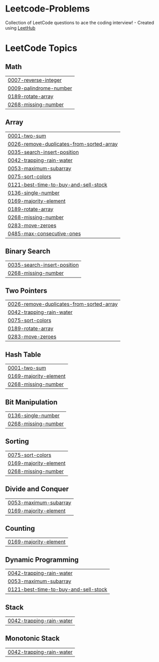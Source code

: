 # Leetcode-Problems
Collection of LeetCode questions to ace the coding interview! - Created using [LeetHub](https://github.com/QasimWani/LeetHub)

<!---LeetCode Topics Start-->
# LeetCode Topics
## Math
|  |
| ------- |
| [0007-reverse-integer](https://github.com/Sudheer0746/Leetcode-Problems/tree/master/0007-reverse-integer) |
| [0009-palindrome-number](https://github.com/Sudheer0746/Leetcode-Problems/tree/master/0009-palindrome-number) |
| [0189-rotate-array](https://github.com/Sudheer0746/Leetcode-Problems/tree/master/0189-rotate-array) |
| [0268-missing-number](https://github.com/Sudheer0746/Leetcode-Problems/tree/master/0268-missing-number) |
## Array
|  |
| ------- |
| [0001-two-sum](https://github.com/Sudheer0746/Leetcode-Problems/tree/master/0001-two-sum) |
| [0026-remove-duplicates-from-sorted-array](https://github.com/Sudheer0746/Leetcode-Problems/tree/master/0026-remove-duplicates-from-sorted-array) |
| [0035-search-insert-position](https://github.com/Sudheer0746/Leetcode-Problems/tree/master/0035-search-insert-position) |
| [0042-trapping-rain-water](https://github.com/Sudheer0746/Leetcode-Problems/tree/master/0042-trapping-rain-water) |
| [0053-maximum-subarray](https://github.com/Sudheer0746/Leetcode-Problems/tree/master/0053-maximum-subarray) |
| [0075-sort-colors](https://github.com/Sudheer0746/Leetcode-Problems/tree/master/0075-sort-colors) |
| [0121-best-time-to-buy-and-sell-stock](https://github.com/Sudheer0746/Leetcode-Problems/tree/master/0121-best-time-to-buy-and-sell-stock) |
| [0136-single-number](https://github.com/Sudheer0746/Leetcode-Problems/tree/master/0136-single-number) |
| [0169-majority-element](https://github.com/Sudheer0746/Leetcode-Problems/tree/master/0169-majority-element) |
| [0189-rotate-array](https://github.com/Sudheer0746/Leetcode-Problems/tree/master/0189-rotate-array) |
| [0268-missing-number](https://github.com/Sudheer0746/Leetcode-Problems/tree/master/0268-missing-number) |
| [0283-move-zeroes](https://github.com/Sudheer0746/Leetcode-Problems/tree/master/0283-move-zeroes) |
| [0485-max-consecutive-ones](https://github.com/Sudheer0746/Leetcode-Problems/tree/master/0485-max-consecutive-ones) |
## Binary Search
|  |
| ------- |
| [0035-search-insert-position](https://github.com/Sudheer0746/Leetcode-Problems/tree/master/0035-search-insert-position) |
| [0268-missing-number](https://github.com/Sudheer0746/Leetcode-Problems/tree/master/0268-missing-number) |
## Two Pointers
|  |
| ------- |
| [0026-remove-duplicates-from-sorted-array](https://github.com/Sudheer0746/Leetcode-Problems/tree/master/0026-remove-duplicates-from-sorted-array) |
| [0042-trapping-rain-water](https://github.com/Sudheer0746/Leetcode-Problems/tree/master/0042-trapping-rain-water) |
| [0075-sort-colors](https://github.com/Sudheer0746/Leetcode-Problems/tree/master/0075-sort-colors) |
| [0189-rotate-array](https://github.com/Sudheer0746/Leetcode-Problems/tree/master/0189-rotate-array) |
| [0283-move-zeroes](https://github.com/Sudheer0746/Leetcode-Problems/tree/master/0283-move-zeroes) |
## Hash Table
|  |
| ------- |
| [0001-two-sum](https://github.com/Sudheer0746/Leetcode-Problems/tree/master/0001-two-sum) |
| [0169-majority-element](https://github.com/Sudheer0746/Leetcode-Problems/tree/master/0169-majority-element) |
| [0268-missing-number](https://github.com/Sudheer0746/Leetcode-Problems/tree/master/0268-missing-number) |
## Bit Manipulation
|  |
| ------- |
| [0136-single-number](https://github.com/Sudheer0746/Leetcode-Problems/tree/master/0136-single-number) |
| [0268-missing-number](https://github.com/Sudheer0746/Leetcode-Problems/tree/master/0268-missing-number) |
## Sorting
|  |
| ------- |
| [0075-sort-colors](https://github.com/Sudheer0746/Leetcode-Problems/tree/master/0075-sort-colors) |
| [0169-majority-element](https://github.com/Sudheer0746/Leetcode-Problems/tree/master/0169-majority-element) |
| [0268-missing-number](https://github.com/Sudheer0746/Leetcode-Problems/tree/master/0268-missing-number) |
## Divide and Conquer
|  |
| ------- |
| [0053-maximum-subarray](https://github.com/Sudheer0746/Leetcode-Problems/tree/master/0053-maximum-subarray) |
| [0169-majority-element](https://github.com/Sudheer0746/Leetcode-Problems/tree/master/0169-majority-element) |
## Counting
|  |
| ------- |
| [0169-majority-element](https://github.com/Sudheer0746/Leetcode-Problems/tree/master/0169-majority-element) |
## Dynamic Programming
|  |
| ------- |
| [0042-trapping-rain-water](https://github.com/Sudheer0746/Leetcode-Problems/tree/master/0042-trapping-rain-water) |
| [0053-maximum-subarray](https://github.com/Sudheer0746/Leetcode-Problems/tree/master/0053-maximum-subarray) |
| [0121-best-time-to-buy-and-sell-stock](https://github.com/Sudheer0746/Leetcode-Problems/tree/master/0121-best-time-to-buy-and-sell-stock) |
## Stack
|  |
| ------- |
| [0042-trapping-rain-water](https://github.com/Sudheer0746/Leetcode-Problems/tree/master/0042-trapping-rain-water) |
## Monotonic Stack
|  |
| ------- |
| [0042-trapping-rain-water](https://github.com/Sudheer0746/Leetcode-Problems/tree/master/0042-trapping-rain-water) |
<!---LeetCode Topics End-->